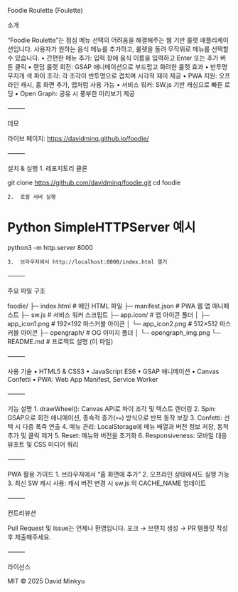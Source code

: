 Foodie Roulette (Foulette)

소개

“Foodie Roulette”는 점심 메뉴 선택의 어려움을 해결해주는 웹 기반 룰렛 애플리케이션입니다. 사용자가 원하는 음식 메뉴를 추가하고, 룰렛을 돌려 무작위로 메뉴를 선택할 수 있습니다.
	•	간편한 메뉴 추가: 입력 창에 음식 이름을 입력하고 Enter 또는 추가 버튼 클릭
	•	랜덤 룰렛 회전: GSAP 애니메이션으로 부드럽고 화려한 룰렛 효과
	•	반투명 무지개 색 파이 조각: 각 조각이 반투명으로 겹치며 시각적 재미 제공
	•	PWA 지원: 오프라인 캐시, 홈 화면 추가, 앱처럼 사용 가능
	•	서비스 워커: SW.js 기반 캐싱으로 빠른 로딩
	•	Open Graph: 공유 시 풍부한 미리보기 제공

⸻

데모

라이브 페이지: https://davidminq.github.io/foodie/

⸻

설치 & 실행
	1.	레포지토리 클론

git clone https://github.com/davidminq/foodie.git
cd foodie


	2.	로컬 서버 실행

# Python SimpleHTTPServer 예시
python3 -m http.server 8000


	3.	브라우저에서 http://localhost:8000/index.html 열기

⸻

주요 파일 구조

foodie/
├─ index.html       # 메인 HTML 파일
├─ manifest.json    # PWA 웹 앱 매니페스트
├─ sw.js            # 서비스 워커 스크립트
├─ app.icon/        # 앱 아이콘 폴더
│  ├─ app_icon1.png # 192×192 마스커블 아이콘
│  └─ app_icon2.png # 512×512 마스커블 아이콘
├─ opengraph/       # OG 이미지 폴더
│  └─ opengraph_img.png
└─ README.md        # 프로젝트 설명 (이 파일)


⸻

사용 기술
	•	HTML5 & CSS3
	•	JavaScript ES6
	•	GSAP 애니메이션
	•	Canvas Confetti
	•	PWA: Web App Manifest, Service Worker

⸻

기능 설명
	1.	drawWheel(): Canvas API로 파이 조각 및 텍스트 렌더링
	2.	Spin: GSAP으로 회전 애니메이션, 종속적 증가(`+=`) 방식으로 반복 동작 보장
	3.	Confetti: 선택 시 다중 폭죽 연출
	4.	메뉴 관리: LocalStorage에 메뉴 배열과 버전 정보 저장, 동적 추가 및 클릭 제거
	5.	Reset: 메뉴와 버전을 초기화
	6.	Responsiveness: 모바일 대응 뷰포트 및 CSS 미디어 쿼리

⸻

PWA 활용 가이드
	1.	브라우저에서 “홈 화면에 추가”
	2.	오프라인 상태에서도 실행 가능
	3.	최신 SW 캐시 사용: 캐시 버전 변경 시 sw.js 의 CACHE_NAME 업데이트

⸻

컨트리뷰션

Pull Request 및 Issue는 언제나 환영입니다. 포크 → 브랜치 생성 → PR 템플릿 작성 후 제출해주세요.

⸻

라이선스

MIT © 2025 David Minkyu
